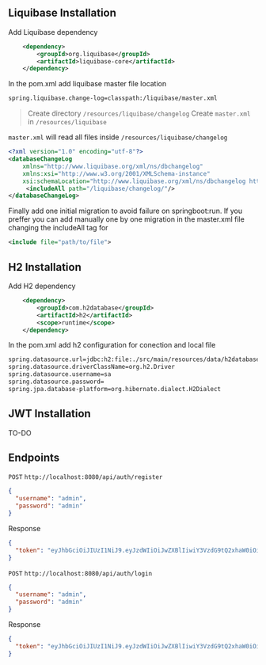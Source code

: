 ## Liquibase Installation

Add Liquibase dependency

```xml
    <dependency>
        <groupId>org.liquibase</groupId>
        <artifactId>liquibase-core</artifactId>
    </dependency>
```

In the pom.xml add liquibase master file location

```bash
spring.liquibase.change-log=classpath:/liquibase/master.xml
```

> Create directory `/resources/liquibase/changelog`
> Create `master.xml` in `/resources/liquibase`

`master.xml` will read all files inside `/resources/liquibase/changelog`

```xml
<?xml version="1.0" encoding="utf-8"?>
<databaseChangeLog
    xmlns="http://www.liquibase.org/xml/ns/dbchangelog"
    xmlns:xsi="http://www.w3.org/2001/XMLSchema-instance"
    xsi:schemaLocation="http://www.liquibase.org/xml/ns/dbchangelog http://www.liquibase.org/xml/ns/dbchangelog/dbchangelog-4.6.xsd">
     <includeAll path="/liquibase/changelog/"/>
</databaseChangeLog>
```

Finally add one initial migration to avoid failure on springboot:run.
If you preffer you can add manually one by one migration in the master.xml file changing the includeAll tag for

```xml
<include file="path/to/file">
```

## H2 Installation

Add H2 dependency

```xml
    <dependency>
        <groupId>com.h2database</groupId>
        <artifactId>h2</artifactId>
        <scope>runtime</scope>
    </dependency>
```

In the pom.xml add h2 configuration for conection and local file

```bash
spring.datasource.url=jdbc:h2:file:./src/main/resources/data/h2database
spring.datasource.driverClassName=org.h2.Driver
spring.datasource.username=sa
spring.datasource.password=
spring.jpa.database-platform=org.hibernate.dialect.H2Dialect
```

## JWT Installation

TO-DO

## Endpoints

`POST` `http://localhost:8080/api/auth/register`

```json
{
  "username": "admin",
  "password": "admin"
}
```

Response

```json
{
  "token": "eyJhbGciOiJIUzI1NiJ9.eyJzdWIiOiJwZXBlIiwiY3VzdG9tQ2xhaW0iOiJteUN1c3RvbUNsYWltIiwiaWF0IjoxNzE1MzUzMjA5LCJleHAiOjE3MTUzNTQ2NDl9.blbV_Q9tj73KobGYd9iKsiZEI0ZKEwL7t_cUiYDpo6M"
}
```

`POST` `http://localhost:8080/api/auth/login`

```json
{
  "username": "admin",
  "password": "admin"
}
```

Response

```json
{
  "token": "eyJhbGciOiJIUzI1NiJ9.eyJzdWIiOiJwZXBlIiwiY3VzdG9tQ2xhaW0iOiJteUN1c3RvbUNsYWltIiwiaWF0IjoxNzE1MzUzMjA5LCJleHAiOjE3MTUzNTQ2NDl9.blbV_Q9tj73KobGYd9iKsiZEI0ZKEwL7t_cUiYDpo6M"
}
```
